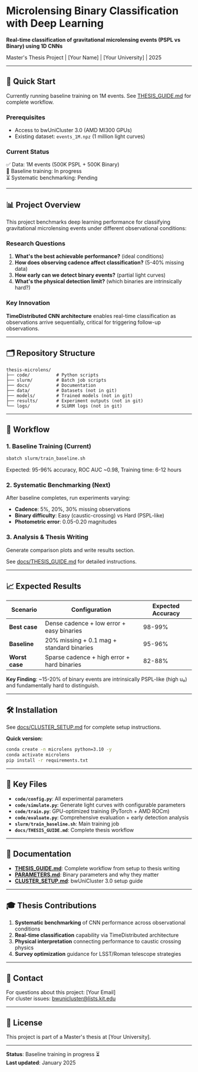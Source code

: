# Microlensing Binary Classification with Deep Learning

**Real-time classification of gravitational microlensing events (PSPL vs Binary) using 1D CNNs**

Master's Thesis Project | [Your Name] | [Your University] | 2025

---

## 🎯 Quick Start

Currently running baseline training on 1M events. See [THESIS_GUIDE.md](docs/THESIS_GUIDE.md) for complete workflow.

### Prerequisites
- Access to bwUniCluster 3.0 (AMD MI300 GPUs)
- Existing dataset: `events_1M.npz` (1 million light curves)

### Current Status
✅ Data: 1M events (500K PSPL + 500K Binary)  
🔄 Baseline training: In progress  
⏳ Systematic benchmarking: Pending

---

## 📊 Project Overview

This project benchmarks deep learning performance for classifying gravitational microlensing events under different observational conditions:

### Research Questions
1. **What's the best achievable performance?** (ideal conditions)
2. **How does observing cadence affect classification?** (5-40% missing data)
3. **How early can we detect binary events?** (partial light curves)
4. **What's the physical detection limit?** (which binaries are intrinsically hard?)

### Key Innovation
**TimeDistributed CNN architecture** enables real-time classification as observations arrive sequentially, critical for triggering follow-up observations.

---

## 🗂️ Repository Structure
```
thesis-microlens/
├── code/          # Python scripts
├── slurm/         # Batch job scripts
├── docs/          # Documentation
├── data/          # Datasets (not in git)
├── models/        # Trained models (not in git)
├── results/       # Experiment outputs (not in git)
└── logs/          # SLURM logs (not in git)
```

---

## 🚀 Workflow

### 1. Baseline Training (Current)
```bash
sbatch slurm/train_baseline.sh
```
Expected: 95-96% accuracy, ROC AUC ~0.98, Training time: 6-12 hours

### 2. Systematic Benchmarking (Next)
After baseline completes, run experiments varying:
- **Cadence**: 5%, 20%, 30% missing observations
- **Binary difficulty**: Easy (caustic-crossing) vs Hard (PSPL-like)
- **Photometric error**: 0.05-0.20 magnitudes

### 3. Analysis & Thesis Writing
Generate comparison plots and write results section.

See [docs/THESIS_GUIDE.md](docs/THESIS_GUIDE.md) for detailed instructions.

---

## 📈 Expected Results

| Scenario | Configuration | Expected Accuracy |
|----------|--------------|-------------------|
| **Best case** | Dense cadence + low error + easy binaries | 98-99% |
| **Baseline** | 20% missing + 0.1 mag + standard binaries | 95-96% |
| **Worst case** | Sparse cadence + high error + hard binaries | 82-88% |

**Key Finding**: ~15-20% of binary events are intrinsically PSPL-like (high u₀) and fundamentally hard to distinguish.

---

## 🛠️ Installation

See [docs/CLUSTER_SETUP.md](docs/CLUSTER_SETUP.md) for complete setup instructions.

**Quick version:**
```bash
conda create -n microlens python=3.10 -y
conda activate microlens
pip install -r requirements.txt
```

---

## 📝 Key Files

- **`code/config.py`**: All experimental parameters
- **`code/simulate.py`**: Generate light curves with configurable parameters
- **`code/train.py`**: GPU-optimized training (PyTorch + AMD ROCm)
- **`code/evaluate.py`**: Comprehensive evaluation + early detection analysis
- **`slurm/train_baseline.sh`**: Main training job
- **`docs/THESIS_GUIDE.md`**: Complete thesis workflow

---

## 📖 Documentation

- **[THESIS_GUIDE.md](docs/THESIS_GUIDE.md)**: Complete workflow from setup to thesis writing
- **[PARAMETERS.md](docs/PARAMETERS.md)**: Binary parameters and why they matter
- **[CLUSTER_SETUP.md](docs/CLUSTER_SETUP.md)**: bwUniCluster 3.0 setup guide

---

## 🎓 Thesis Contributions

1. **Systematic benchmarking** of CNN performance across observational conditions
2. **Real-time classification** capability via TimeDistributed architecture
3. **Physical interpretation** connecting performance to caustic crossing physics
4. **Survey optimization** guidance for LSST/Roman telescope strategies

---

## 📧 Contact

For questions about this project: [Your Email]  
For cluster issues: bwunicluster@lists.kit.edu

---

## 📄 License

This project is part of a Master's thesis at [Your University].

---

**Status**: Baseline training in progress ⏳  
**Last updated**: January 2025
